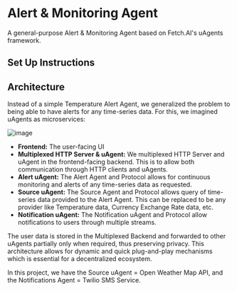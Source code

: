 # Alert & Monitoring Agent

A general-purpose Alert & Monitoring Agent based on Fetch.AI's uAgents framework.

## Set Up Instructions


## Architecture

Instead of a simple Temperature Alert Agent, we generalized the problem to being able to have alerts for any time-series data. For this, we imagined uAgents as microservices:

![image](https://github.com/sudoshreyansh/Alert-Monitoring-Agent/assets/44190883/b17ef490-1b05-4c13-91ae-e5c5cf50b8a6)

- **Frontend:** The user-facing UI
- **Multiplexed HTTP Server & uAgent:** We multiplexed HTTP Server and uAgent in the frontend-facing backend. This is to allow both communication through HTTP clients and uAgents.
- **Alert uAgent:** The Alert Agent and Protocol allows for continuous monitoring and alerts of any time-series data as requested.
- **Source uAgent:** The Source Agent and Protocol allows query of time-series data provided to the Alert Agent. This can be replaced to be any provider like Temperature data, Currency Exchange Rate data, etc.
- **Notification uAgent:** The Notification uAgent and Protocol allow notifications to users through multiple streams.

The user data is stored in the Multiplexed Backend and forwarded to other uAgents partially only when required, thus preserving privacy. This architecture allows for dynamic and quick plug-and-play mechanisms which is essential for a decentralized ecosystem.

In this project, we have the Source uAgent = Open Weather Map API, and the Notifications Agent = Twilio SMS Service.
